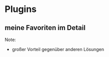 # <i class="fa fa-plug" aria-hidden="true"></i> Plugins
## meine Favoriten im Detail
Note:
- großer Vorteil gegenüber anderen Lösungen
